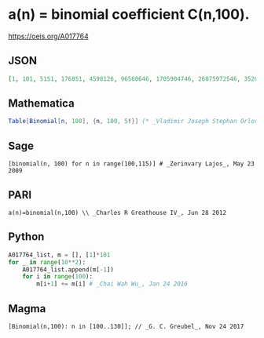 # a\(n\) \= binomial coefficient C\(n,100\)\.
https://oeis.org/A017764
## JSON
```JSON
[1, 101, 5151, 176851, 4598126, 96560646, 1705904746, 26075972546, 352025629371, 4263421511271, 46897636623981, 473239787751081, 4416904685676756, 38393094575497956, 312629484400483356, 2396826047070372396, 17376988841260199871, 119594570260437846171]
```
## Mathematica
```Mathematica
Table[Binomial[n, 100], {n, 100, 5!}] (* _Vladimir Joseph Stephan Orlovsky_, Sep 25 2008 *)
```
## Sage
```Sage
[binomial(n, 100) for n in range(100,115)] # _Zerinvary Lajos_, May 23 2009
```
## PARI
```PARI
a(n)=binomial(n,100) \\ _Charles R Greathouse IV_, Jun 28 2012
```
## Python
```Python
A017764_list, m = [], [1]*101
for _ in range(10**2):
    A017764_list.append(m[-1])
    for i in range(100):
        m[i+1] += m[i] # _Chai Wah Wu_, Jan 24 2016
```
## Magma
```Magma
[Binomial(n,100): n in [100..130]]; // _G. C. Greubel_, Nov 24 2017
```
